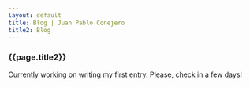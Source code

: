 ```yaml
---
layout: default
title: Blog | Juan Pablo Conejero
title2: Blog
---
```


### {{page.title2}}

Currently working on writing my first entry. Please, check in a few days!